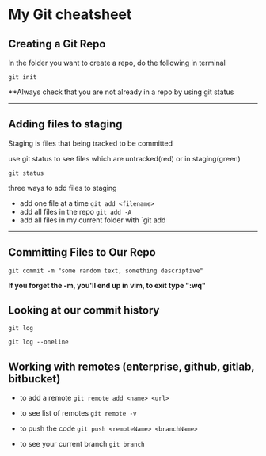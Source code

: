 # My Git cheatsheet

## Creating a Git Repo

In the folder you want to create a repo, do the following in terminal

```
git init

```

\*\*Always check that you are not already in a repo by using git status

---

## Adding files to staging

Staging is files that being tracked to be committed

use git status to see files which are untracked(red) or in staging(green)

```
git status
```

three ways to add files to staging

- add one file at a time `git add <filename>`
- add all files in the repo `git add -A`
- add all files in my current folder with `git add

---

## Committing Files to Our Repo

```
git commit -m "some random text, something descriptive"
```

**If you forget the -m, you'll end up in vim, to exit type ":wq"**

## Looking at our commit history

```
git log
```

```
git log --oneline
```

## Working with remotes (enterprise, github, gitlab, bitbucket)

- to add a remote `git remote add <name> <url>`

- to see list of remotes `git remote -v`

- to push the code `git push <remoteName> <branchName>`

- to see your current branch `git branch`
